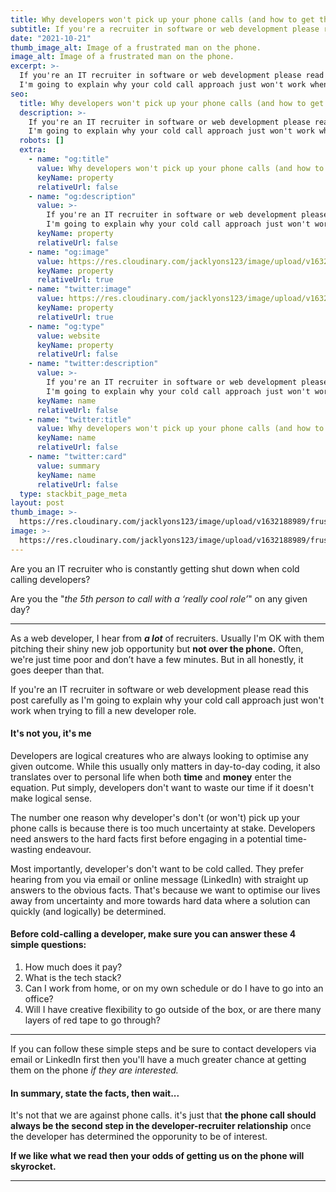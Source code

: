 ```yaml
---
title: Why developers won't pick up your phone calls (and how to get them to)
subtitle: If you're a recruiter in software or web development please read this!
date: "2021-10-21"
thumb_image_alt: Image of a frustrated man on the phone.
image_alt: Image of a frustrated man on the phone.
excerpt: >-
  If you're an IT recruiter in software or web development please read this post carefully as 
  I'm going to explain why your cold call approach just won't work when trying to fill a new developer role.
seo:
  title: Why developers won't pick up your phone calls (and how to get them to)
  description: >-
    If you're an IT recruiter in software or web development please read this post carefully as 
    I'm going to explain why your cold call approach just won't work when trying to fill a new developer role.
  robots: []
  extra:
    - name: "og:title"
      value: Why developers won't pick up your phone calls (and how to get them to)
      keyName: property
      relativeUrl: false
    - name: "og:description"
      value: >-
        If you're an IT recruiter in software or web development please read this post carefully as 
        I'm going to explain why your cold call approach just won't work when trying to fill a new developer role.
      keyName: property
      relativeUrl: false
    - name: "og:image"
      value: https://res.cloudinary.com/jacklyons123/image/upload/v1632188989/frustrated-man-on-phone-compressed.jpg
      keyName: property
      relativeUrl: true
    - name: "twitter:image"
      value: https://res.cloudinary.com/jacklyons123/image/upload/v1632188989/frustrated-man-on-phone-compressed.jpg
      keyName: property
      relativeUrl: true
    - name: "og:type"
      value: website
      keyName: property
      relativeUrl: false
    - name: "twitter:description"
      value: >-
        If you're an IT recruiter in software or web development please read this post carefully as 
        I'm going to explain why your cold call approach just won't work when trying to fill a new developer role.
      keyName: name
      relativeUrl: false
    - name: "twitter:title"
      value: Why developers won't pick up your phone calls (and how to get them to)
      keyName: name
      relativeUrl: false
    - name: "twitter:card"
      value: summary
      keyName: name
      relativeUrl: false
  type: stackbit_page_meta
layout: post
thumb_image: >-
  https://res.cloudinary.com/jacklyons123/image/upload/v1632188989/frustrated-man-on-phone-compressed.jpg
image: >-
  https://res.cloudinary.com/jacklyons123/image/upload/v1632188989/frustrated-man-on-phone-compressed.jpg
---
```


Are you an IT recruiter who is constantly getting shut down when cold calling developers?

Are you the "_the 5th person to call with a ‘really cool role’_" on any given day?

---

As a web developer, I hear from **_a lot_** of recruiters. Usually I'm OK with them pitching their shiny new job opportunity but **not over the phone.** Often, we're just time poor and don’t have a few minutes. But in all honestly, it goes deeper than that.

If you're an IT recruiter in software or web development please read this post carefully as I'm going to explain why your cold call approach just won't work when trying to fill a new developer role.

#### It's not you, it's me

Developers are logical creatures who are always looking to optimise any given outcome. While this usually only matters in day-to-day coding, it also translates over to personal life when both **time** and **money** enter the equation. Put simply, developers don't want to waste our time if it doesn't make logical sense.

The number one reason why developer's don't (or won't) pick up your phone calls is because there is too much uncertainty at stake. Developers need answers to the hard facts first before engaging in a potential time-wasting endeavour.

Most importantly, developer's don't want to be cold called. They prefer hearing from you via email or online message (LinkedIn) with straight up answers to the obvious facts. That's because we want to optimise our lives away from uncertainty and more towards hard data where a solution can quickly (and logically) be determined.

#### Before cold-calling a developer, make sure you can answer these 4 simple questions:

1. How much does it pay?
2. What is the tech stack?
3. Can I work from home, or on my own schedule or do I have to go into an office?
4. Will I have creative flexibility to go outside of the box, or are there many layers of red tape to go through?

---

If you can follow these simple steps and be sure to contact developers via email or LinkedIn first then you'll have a much greater chance at getting them on the phone _if they are interested._

#### In summary, state the facts, then wait...

It's not that we are against phone calls. it's just that **the phone call should always be the second step in the developer-recruiter relationship** once the developer has determined the opporunity to be of interest.

**If we like what we read then your odds of getting us on the phone will skyrocket.**

---
